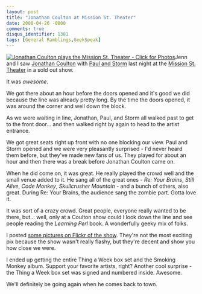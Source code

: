 ```yaml
---
layout: post
title: "Jonathan Coulton at Mission St. Theater"
date: 2008-04-26 -0800
comments: true
disqus_identifier: 1381
tags: [General Ramblings,GeekSpeak]
---
```

[![Jonathan Coulton plays the Mission St. Theater - Click for
Photos](http://farm4.static.flickr.com/3198/2443225877_e68fac7f50_m.jpg)](http://www.flickr.com/photos/tillig/sets/72157604742274916/)Jenn
and I saw [Jonathan Coulton](http://www.jonathancoulton.com) with [Paul
and Storm](http://www.paulandstorm.com/) last night at the [Mission St.
Theater](http://www.mcmenamins.com/index.php?loc=72&category=Location%20Homepage) in
a sold out show.

It was *awesome*.

We got there about an hour before the doors opened and it's good we did
because the line was already pretty long. By the time the doors opened,
it was around the corner and well down the block.

As we were waiting in line, Jonathan, Paul, and Storm all walked past to
get to the front door... and then walked right by again to head to the
artist entrance.

We got great seats right up front with no one blocking our view. Paul
and Storm opened and we were very pleasantly surprised - I'd never heard
them before, but they've made new fans of us. They played for about an
hour and then there was a break before Jonathan Coulton came on.

When he did come on, it was great. He really played the crowd well and
the small venue added to it. He sang all of the great ones - *Re: Your
Brains*, *Still Alive*, *Code Monkey*, *Skullcrusher Mountain* - and a
bunch of others, also great. During Re: Your Brains, the audience sang
the zombie part. Gotta love it.

It was sort of a crazy crowd. Great people, everyone really wanted to be
there, but... well, only at a Coulton show could I look down the line
and see people reading the *Learning Perl* book. A wonderfully geeky mix
of folks.

I posted [some pictures on Flickr of the
show](http://www.flickr.com/photos/tillig/sets/72157604742274916/).
They're not the most exciting pix because the show wasn't really flashy,
but they're decent and show you how close we were.

I ended up getting the entire Thing a Week box set and the Smoking
Monkey album. Support your favorite artists, right? Another cool
surprise - the Thing a Week box set was signed and numbered inside.
Awesome.

We'll definitely be going again when he comes back to town.
